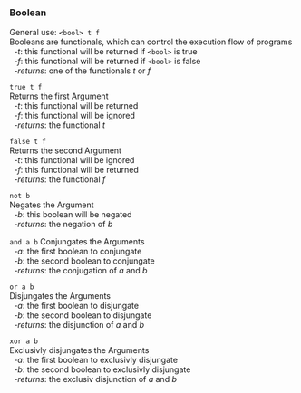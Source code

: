 ### Boolean
General use: ```<bool> t f```  
Booleans are functionals, which can control the execution flow of programs  
&nbsp;&nbsp;-*t*: this functional will be returned if `<bool>` is true  
&nbsp;&nbsp;-*f*: this functional will be returned if `<bool>` is false  
&nbsp;&nbsp;-*returns*: one of the functionals *t* or *f*

```true t f```  
Returns the first Argument  
&nbsp;&nbsp;-*t*: this functional will be returned  
&nbsp;&nbsp;-*f*: this functional will be ignored  
&nbsp;&nbsp;-*returns*: the functional *t*

```false t f```  
Returns the second Argument  
&nbsp;&nbsp;-*t*: this functional will be ignored  
&nbsp;&nbsp;-*f*: this functional will be returned  
&nbsp;&nbsp;-*returns*: the functional *f*

```not b```  
Negates the Argument    
&nbsp;&nbsp;-*b*: this boolean will be negated  
&nbsp;&nbsp;-*returns*: the negation of *b*

```and a b```
Conjungates the Arguments  
&nbsp;&nbsp;-*a*: the first boolean to conjungate  
&nbsp;&nbsp;-*b*: the second boolean to conjungate  
&nbsp;&nbsp;-*returns*: the conjugation of *a* and *b*

```or a b```  
Disjungates the Arguments  
&nbsp;&nbsp;-*a*: the first boolean to disjungate  
&nbsp;&nbsp;-*b*: the second boolean to disjungate  
&nbsp;&nbsp;-*returns*: the disjunction of *a* and *b*

```xor a b```  
Exclusivly disjungates the Arguments  
&nbsp;&nbsp;-*a*: the first boolean to exclusivly disjungate  
&nbsp;&nbsp;-*b*: the second boolean to exclusivly disjungate  
&nbsp;&nbsp;-*returns*: the exclusiv disjunction of *a* and *b*


